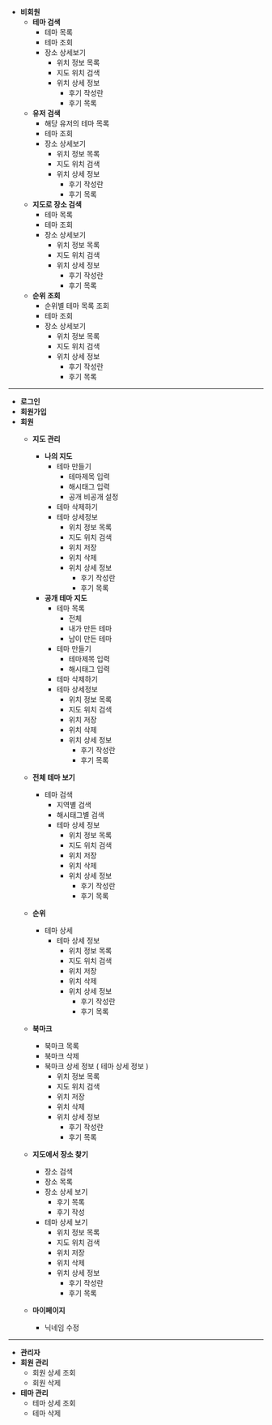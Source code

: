 - **비회원**
    - **테마 검색**
        - 테마 목록
        - 테마 조회
        - 장소 상세보기
            - 위치 정보 목록
            - 지도 위치 검색
            - 위치 상세 정보
                - 후기 작성란
                - 후기 목록
    - **유저 검색**
        - 해당 유저의 테마 목록
        - 테마 조회
        - 장소 상세보기
            - 위치 정보 목록
            - 지도 위치 검색
            - 위치 상세 정보
                - 후기 작성란
                - 후기 목록
    - **지도로 장소 검색**
        - 테마 목록
        - 테마 조회
        - 장소 상세보기
            - 위치 정보 목록
            - 지도 위치 검색
            - 위치 상세 정보
                - 후기 작성란
                - 후기 목록
    - **순위 조회**
        - 순위별 테마 목록 조회
        - 테마 조회
        - 장소 상세보기
            - 위치 정보 목록
            - 지도 위치 검색
            - 위치 상세 정보
                - 후기 작성란
                - 후기 목록

---

- **로그인**
- **회원가입**
- **회원**
    - **지도 관리**
        - **나의 지도**
            - 테마 만들기
                - 테마제목 입력
                - 해시태그 입력
                - 공개 비공개 설정
            - 테마 삭제하기
            - 테마 상세정보
                - 위치 정보 목록
                - 지도 위치 검색
                - 위치 저장
                - 위치 삭제
                - 위치 상세 정보
                    - 후기 작성란
                    - 후기 목록
        - **공개 테마 지도**
            - 테마 목록
                - 전체
                - 내가 만든 테마
                - 남이 만든 테마
            - 테마 만들기
                - 테마제목 입력
                - 해시태그 입력
            - 테마 삭제하기
            - 테마 상세정보
                - 위치 정보 목록
                - 지도 위치 검색
                - 위치 저장
                - 위치 삭제
                - 위치 상세 정보
                    - 후기 작성란
                    - 후기 목록

    - **전체 테마 보기**
        - 테마 검색
            - 지역별 검색
            - 해시태그별 검색
            - 테마 상세 정보
                - 위치 정보 목록
                - 지도 위치 검색
                - 위치 저장
                - 위치 삭제
                - 위치 상세 정보
                    - 후기 작성란
                    - 후기 목록
    - **순위**
        - 테마 상세
            - 테마 상세 정보
                - 위치 정보 목록
                - 지도 위치 검색
                - 위치 저장
                - 위치 삭제
                - 위치 상세 정보
                    - 후기 작성란
                    - 후기 목록

    - **북마크**
        - 북마크 목록
        - 북마크 삭제
        - 북마크 상세 정보 ( 테마 상세 정보 )
            - 위치 정보 목록
            - 지도 위치 검색
            - 위치 저장
            - 위치 삭제
            - 위치 상세 정보
                - 후기 작성란
                - 후기 목록
    - **지도에서 장소 찾기**
        - 장소 검색
        - 장소 목록
        - 장소 상세 보기
            - 후기 목록
            - 후기 작성
        - 테마 상세 보기
            - 위치 정보 목록
            - 지도 위치 검색
            - 위치 저장
            - 위치 삭제
            - 위치 상세 정보
                - 후기 작성란
                - 후기 목록
    - **마이페이지**
        - 닉네임 수정

---

- **관리자**
- **회원 관리**
    - 회원 상세 조회
    - 회원 삭제
- **테마 관리**
    - 테마 상세 조회
    - 테마 삭제
